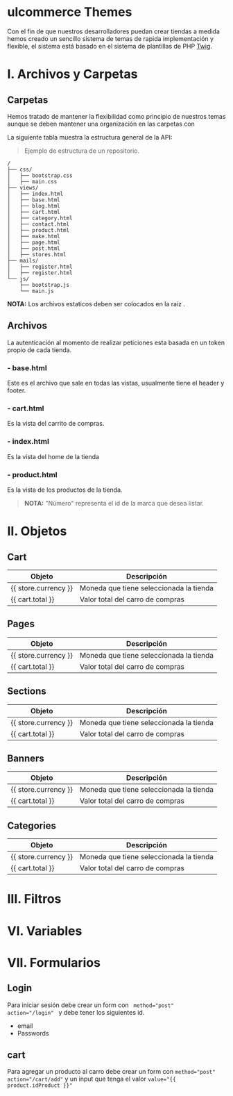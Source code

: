 ulcommerce Themes
=======

Con el fin de que nuestros desarrolladores puedan crear tiendas a medida hemos creado un sencillo sistema de temas de rapida implementación y flexible, el sistema está basado en el sistema de plantillas de PHP <a href="http://twig.sensiolabs.org/" target="_blank">Twig</a>.
 
<a name="id-introduccion"></a>
# I. Archivos y Carpetas

<a name="id-carpetas"></a>
## Carpetas
Hemos tratado de mantener la flexibilidad como principio de nuestros temas aunque se deben mantener una organización en las carpetas con 

La siguiente tabla muestra la estructura general de la API:

> Ejemplo de estructura de un repositorio.

```
/
├── css/
│   ├── bootstrap.css
│   ├── main.css
├── views/
│   ├── index.html
│   ├── base.html
│   ├── blog.html
│   ├── cart.html
│   ├── category.html
│   ├── contact.html
│   ├── product.html
│   ├── make.html
│   ├── page.html 
│   ├── post.html
│   ├── stores.html
├── mails/
│   ├── register.html
│   ├── register.html
└── js/
    ├── bootstrap.js
    └── main.js
```

**NOTA:** Los archivos estaticos deben ser colocados en la raiz .


<a name="id-archivos"></a>
## Archivos
La autenticación al momento de realizar peticiones esta basada en un token propio de cada tienda.

<a name="id-base"></a>
###  - base.html
Este es el archivo que sale en todas las vistas, usualmente tiene el header y footer.

<a name="id-cart"></a>
###  - cart.html
Es la vista del carrito de compras.

<a name="id-index"></a>
###  - index.html
Es la vista del home de la tienda

<a name="id-product"></a>
###  - product.html
Es la vista de los productos de la tienda.

> **NOTA:** "Número" representa el id de la marca que desea listar.

<a name="id-metodos"></a>
# II. Objetos 

<a name="id-marcas"></a>
## Cart

| Objeto | Descripción | 
| ------ | ------ | 
| {{ store.currency }} | Moneda que tiene seleccionada la tienda | 
| {{ cart.total }} | Valor total del carro de compras | 

<a name="id-marcas"></a>
## Pages

| Objeto | Descripción | 
| ------ | ------ | 
| {{ store.currency }} | Moneda que tiene seleccionada la tienda | 
| {{ cart.total }} | Valor total del carro de compras | 

<a name="id-marcas"></a>
## Sections

| Objeto | Descripción | 
| ------ | ------ | 
| {{ store.currency }} | Moneda que tiene seleccionada la tienda | 
| {{ cart.total }} | Valor total del carro de compras | 

<a name="id-marcas"></a>
## Banners

| Objeto | Descripción | 
| ------ | ------ | 
| {{ store.currency }} | Moneda que tiene seleccionada la tienda | 
| {{ cart.total }} | Valor total del carro de compras | 

<a name="id-marcas"></a>
## Categories

| Objeto | Descripción | 
| ------ | ------ | 
| {{ store.currency }} | Moneda que tiene seleccionada la tienda | 
| {{ cart.total }} | Valor total del carro de compras | 


<a name="id-metodos"></a>
# III. Filtros


<a name="id-metodos"></a>
# VI. Variables

<a name="id-metodos"></a>
# VII. Formularios

<a name="id-marcas"></a>
## Login

Para iniciar sesión debe crear un form con <code> method="post" action="/login" </code> y debe tener los siguientes id.

- email
- Passwords

<a name="id-marcas"></a>
## cart

Para agregar un producto al carro debe crear un form con <code>method="post" action="/cart/add"</code> y un input que tenga el valor <code>value="{{ product.idProduct }}"</code>
